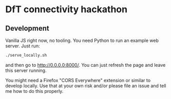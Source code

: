 # DfT connectivity hackathon

## Development

Vanilla JS right now, no tooling. You need Python to run an example web server. Just run:

```bash
./serve_locally.sh
```

and then go to <http://0.0.0.0:8000/>. You can just refresh the page and leave this server running.

You might need a Firefox "CORS Everywhere" extension or similar to develop locally. Use that at your own risk and/or please file an issue and tell me how to do this properly.
